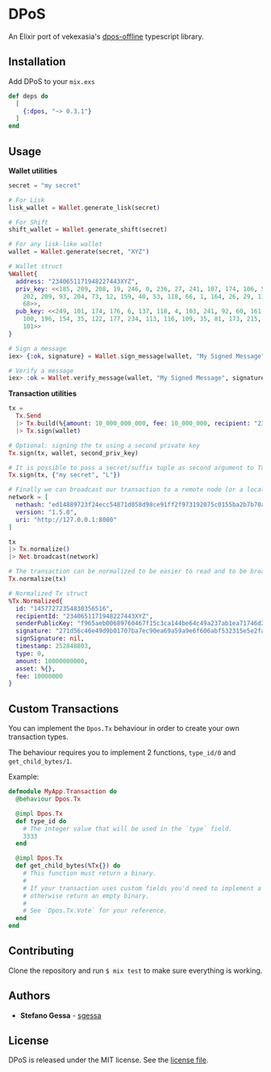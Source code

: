 # DPoS

An Elixir port of vekexasia's [dpos-offline](https://www.npmjs.com/package/dpos-offline) typescript library.

## Installation

Add DPoS to your `mix.exs`

```elixir
def deps do
  [
    {:dpos, "~> 0.3.1"}
  ]
end
```

## Usage

**Wallet utilities**

```elixir
secret = "my secret"

# For Lisk
lisk_wallet = Wallet.generate_lisk(secret)

# For Shift
shift_wallet = Wallet.generate_shift(secret)

# For any lisk-like wallet
wallet = Wallet.generate(secret, "XYZ")

# Wallet struct
%Wallet{
  address: "2340651171948227443XYZ",
  priv_key: <<185, 209, 208, 19, 246, 0, 236, 27, 241, 107, 174, 106, 54, 52,
    202, 209, 93, 204, 73, 12, 159, 40, 53, 118, 66, 1, 164, 26, 29, 112, 222,
    68>>,
  pub_key: <<249, 101, 174, 176, 6, 137, 118, 4, 103, 241, 92, 60, 161, 68, 190,
    100, 196, 154, 35, 122, 177, 234, 113, 116, 109, 35, 81, 173, 215, 138, 11,
    101>>
}

# Sign a message
iex> {:ok, signature} = Wallet.sign_message(wallet, "My Signed Message")

# Verify a message
iex> :ok = Wallet.verify_message(wallet, "My Signed Message", signature)
```

**Transaction utilities**

```elixir
tx =
  Tx.Send
  |> Tx.build(%{amount: 10_000_000_000, fee: 10_000_000, recipient: "2340651171948227443XYZ"})
  |> Tx.sign(wallet)

# Optional: signing the tx using a second private key
Tx.sign(tx, wallet, second_priv_key)

# It is possible to pass a secret/suffix tuple as second argument to Tx.sign/3:
Tx.sign(tx, {"my secret", "L"})

# Finally we can broadcast our transaction to a remote node (or a local node)
network = [
  nethash: "ed14889723f24ecc54871d058d98ce91ff2f973192075c0155ba2b7b70ad2511",
  version: "1.5.0",
  uri: "http://127.0.0.1:8000"
]

tx
|> Tx.normalize()
|> Net.broadcast(network)

# The transaction can be normalized to be easier to read and to be broadcasted to a remote node
Tx.normalize(tx)

# Normalized Tx struct
%Tx.Normalized{
  id: "14577272354830356516",
  recipientId: "2340651171948227443XYZ",
  senderPublicKey: "f965aeb00689760467f15c3ca144be64c49a237ab1ea71746d2351add78a0b65",
  signature: "271d56c46e49d9b01707ba7ec90ea69a59a9e6f606abf532315e5e2fa327b465e9d9f4ef6c37d11ca84aec61f8b138881b9afa92ba39123dc6622057ea53f50f",
  signSignature: nil,
  timestamp: 252848803,
  type: 0,
  amount: 10000000000,
  asset: %{},
  fee: 10000000
}
```

## Custom Transactions

You can implement the `Dpos.Tx` behaviour in order to create your own transaction types.

The behaviour requires you to implement 2 functions, `type_id/0` and `get_child_bytes/1`.

Example:

```elixir
defmodule MyApp.Transaction do
  @behaviour Dpos.Tx

  @impl Dpos.Tx
  def type_id do
    # The integer value that will be used in the `type` field.
    3333
  end

  @impl Dpos.Tx
  def get_child_bytes(%Tx{}) do
    # This function must return a binary.
    #
    # If your transaction uses custom fields you'd need to implement a logic to compute these fields,
    # otherwise return an empty binary.
    #
    # See `Dpos.Tx.Vote` for your reference.
  end
end

```

## Contributing

Clone the repository and run `$ mix test` to make sure everything is working.

## Authors

* **Stefano Gessa** - [sgessa](https://github.com/sgessa)

## License

DPoS is released under the MIT license. See the [license file](LICENSE.txt).
